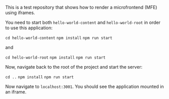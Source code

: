 This is a test repository that shows how to render a microfrontend (MFE) using iframes. 

You need to start both `hello-world-content` and `hello-world-root` in order to use this application: 

`cd hello-world-content`
`npm install`
`npm run start`

and 

`cd hello-world-root`
`npm install`
`npm run start`

Now, navigate back to the root of the project and start the server:

`cd ..`
`npm install`
`npm run start`

Now navigate to `localhost:3001`. You should see the application mounted in an iframe. 